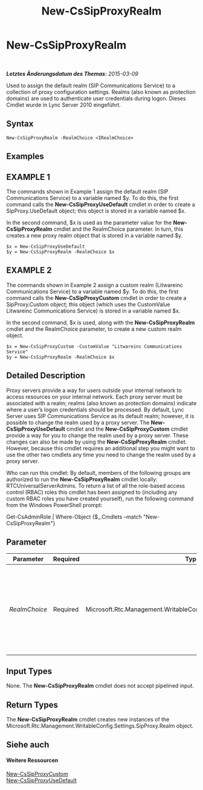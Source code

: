 ﻿---
title: New-CsSipProxyRealm
TOCTitle: New-CsSipProxyRealm
ms:assetid: fedf9c71-5a23-4818-9f98-db5008a2ba74
ms:mtpsurl: https://technet.microsoft.com/de-de/library/Gg413084(v=OCS.15)
ms:contentKeyID: 49296014
ms.date: 05/19/2016
mtps_version: v=OCS.15
ms.translationtype: HT
---

# New-CsSipProxyRealm

 

_**Letztes Änderungsdatum des Themas:** 2015-03-09_

Used to assign the default realm (SIP Communications Service) to a collection of proxy configuration settings. Realms (also known as protection domains) are used to authenticate user credentials during logon. Dieses Cmdlet wurde in Lync Server 2010 eingeführt.

## Syntax

    New-CsSipProxyRealm -RealmChoice <IRealmChoice>

## Examples

## EXAMPLE 1

The commands shown in Example 1 assign the default realm (SIP Communications Service) to a variable named $y. To do this, the first command calls the **New-CsSipProxyUseDefault** cmdlet in order to create a SipProxy.UseDefault object; this object is stored in a variable named $x.

In the second command, $x is used as the parameter value for the **New-CsSipProxyRealm** cmdlet and the RealmChoice parameter. In turn, this creates a new proxy realm object that is stored in a variable named $y.

    $x = New-CsSipProxyUseDefault
    $y = New-CsSipProxyRealm -RealmChoice $x

## EXAMPLE 2

The commands shown in Example 2 assign a custom realm (Litwareinc Communications Service) to a variable named $y. To do this, the first command calls the **New-CsSipProxyCustom** cmdlet in order to create a SipProxy.Custom object; this object (which uses the CustomValue Litwareinc Communications Service) is stored in a variable named $x.

In the second command, $x is used, along with the **New-CsSipProxyRealm** cmdlet and the RealmChoice parameter, to create a new custom realm object.

    $x = New-CsSipProxyCustom -CustomValue "Litwareinc Communications Service"
    $y = New-CsSipProxyRealm -RealmChoice $x

## Detailed Description

Proxy servers provide a way for users outside your internal network to access resources on your internal network. Each proxy server must be associated with a realm; realms (also known as protection domains) indicate where a user’s logon credentials should be processed. By default, Lync Server uses SIP Communications Service as its default realm; however, it is possible to change the realm used by a proxy server. The **New-CsSipProxyUseDefault** cmdlet and the **New-CsSipProxyCustom** cmdlet provide a way for you to change the realm used by a proxy server. These changes can also be made by using the **New-CsSipProxyRealm** cmdlet. However, because this cmdlet requires an additional step you might want to use the other two cmdlets any time you need to change the realm used by a proxy server.

Who can run this cmdlet: By default, members of the following groups are authorized to run the **New-CsSipProxyRealm** cmdlet locally: RTCUniversalServerAdmins. To return a list of all the role-based access control (RBAC) roles this cmdlet has been assigned to (including any custom RBAC roles you have created yourself), run the following command from the Windows PowerShell prompt:

Get-CsAdminRole | Where-Object {$\_.Cmdlets –match "New-CsSipProxyRealm"}

## Parameter


<table>
<colgroup>
<col style="width: 25%" />
<col style="width: 25%" />
<col style="width: 25%" />
<col style="width: 25%" />
</colgroup>
<thead>
<tr class="header">
<th>Parameter</th>
<th>Required</th>
<th>Type</th>
<th>Description</th>
</tr>
</thead>
<tbody>
<tr class="odd">
<td><p><em>RealmChoice</em></p></td>
<td><p>Required</p></td>
<td><p>Microsoft.Rtc.Management.WritableConfig.Settings.SipProxy.IRealmChoice</p></td>
<td><p>Object representing the realm to be used by a proxy server. The RealmChoice must be created by using either the <strong>New-CsSipProxyUseDefault</strong> or the <strong>New-CsSipProxyCustom</strong> cmdlet.</p></td>
</tr>
</tbody>
</table>


## Input Types

None. The **New-CsSipProxyRealm** cmdlet does not accept pipelined input.

## Return Types

The **New-CsSipProxyRealm** cmdlet creates new instances of the Microsoft.Rtc.Management.WritableConfig.Settings.SipProxy.Realm object.

## Siehe auch

#### Weitere Ressourcen

[New-CsSipProxyCustom](new-cssipproxycustom.md)  
[New-CsSipProxyUseDefault](new-cssipproxyusedefault.md)

